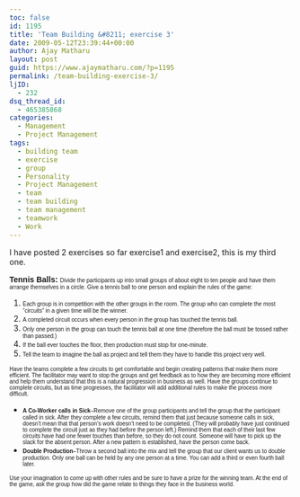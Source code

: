 ```yaml
---
toc: false
id: 1195
title: 'Team Building &#8211; exercise 3'
date: 2009-05-12T23:39:44+00:00
author: Ajay Matharu
layout: post
guid: https://www.ajaymatharu.com/?p=1195
permalink: /team-building-exercise-3/
ljID:
  - 232
dsq_thread_id:
  - 465385868
categories:
  - Management
  - Project Management
tags:
  - building team
  - exercise
  - group
  - Personality
  - Project Management
  - team
  - team building
  - team management
  - teamwork
  - Work
---
```

I have posted 2 exercises so far exercise1 and exercise2, this is my third one.

<span style="font-family: Arial;"><strong>Tennis Balls:</strong></span> <span style="font-family: Arial; font-size: x-small;">Divide the participants up into small groups of about eight to ten people and have them arrange themselves in a circle. Give a tennis ball to one person and explain the rules of the game:</span>

  1. <span style="font-family: Arial; font-size: x-small;">Each group is in competition with the other groups in the room. The group who can complete the most &#8220;circuits&#8221; in a given time will be the winner.</span>
  2. <span style="font-family: Arial; font-size: x-small;">A completed circuit occurs when every person in the group has touched the tennis ball.</span>
  3. <span style="font-family: Arial; font-size: x-small;">Only one person in the group can touch the tennis ball at one time (therefore the ball must be tossed rather than passed.)</span>
  4. <span style="font-family: Arial; font-size: x-small;">If the ball ever touches the floor, then production must stop for one-minute.</span>
  5. <span style="font-family: Arial; font-size: x-small;">Tell the team to imagine the ball as project and tell them they have to handle this project very well.<br /> </span>

<span style="font-family: Arial; font-size: x-small;">Have the teams complete a few circuits to get comfortable and begin creating patterns that make them more efficient. The facilitator may want to stop the groups and get feedback as to how they are becoming more efficient and help them understand that this is a natural progression in business as well. Have the groups continue to complete circuits, but as time progresses, the facilitator will add additional rules to make the process more difficult.</span>

  * <span style="font-family: Arial; font-size: x-small;"><strong>A Co-Worker calls in Sick</strong>&#8211;Remove one of the group participants and tell the group that the participant called in sick. After they complete a few circuits, remind them that just because someone calls in sick, doesn&#8217;t mean that that person&#8217;s work doesn&#8217;t need to be completed. (They will probably have just continued to complete the circuit just as they had before the person left.) Remind them that each of their last few circuits have had one fewer touches than before, so they do not count. Someone will have to pick up the slack for the absent person. After a new pattern is established, have the person come back.</span>
  * <span style="font-family: Arial; font-size: x-small;"><strong>Double Production</strong>&#8211;Throw a second ball into the mix and tell the group that our client wants us to double production. Only one ball can be held by any one person at a time. You can add a third or even fourth ball later.</span>

<span style="font-family: Arial; font-size: x-small;">Use your imagination to come up with other rules and be sure to have a prize for the winning team. At the end of the game, ask the group how did the game relate to things they face in the business world.</span>
